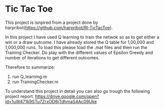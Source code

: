 # Tic Tac Toe

This project is isnpired from a project done by harpribot(https://github.com/harpribot/Rl-TicTacToe). 

In this project I have used Q learning to train the netwok so as to get either a win or a draw outcome. I have already stored the Q table for 1,00,000 and 1,000,000 runs. To load this please load the .mat files and then run the Training Checker. Do play with the different values of Epsilon Greedy and number of iterations to get different outcomes.

Therefore to summarize:
1) run Q_learning.m
2) run TrainingChecker.m

To understand this project in detail you can also go trough the following project report.
https://drive.google.com/open?id=1uW471k9STu7ZrxOD6jTdhmaS4Ac09Uke